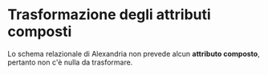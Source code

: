 # Trasformazione degli attributi composti

Lo schema relazionale di Alexandria non prevede alcun **attributo composto**, pertanto non c'è nulla da trasformare.

